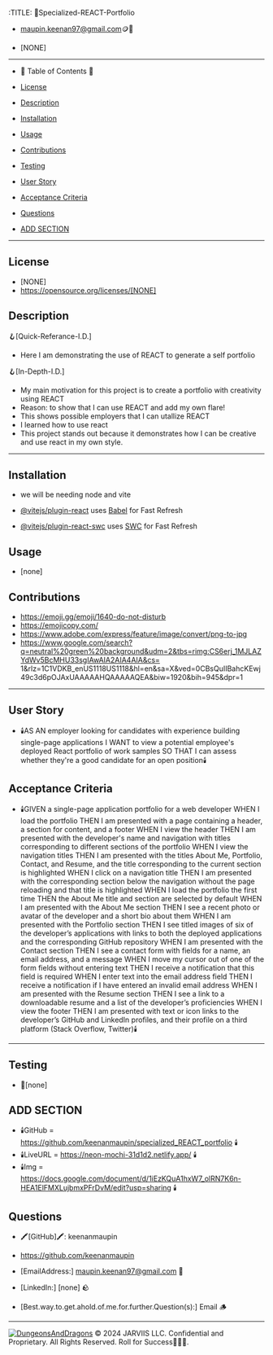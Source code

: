 
  :TITLE:
👑Specialized-REACT-Portfolio

- maupin.keenan97@gmail.com🪙💸

- [NONE]
-----------------------------------------------------------

- 🧭 Table of Contents 🧭 

- [License](#license)

- [Description](#description)

- [Installation](#installation)

- [Usage](#usage)

- [Contributions](#contributions)

- [Testing](#testing)

- [User Story](#user-story)

- [Acceptance Criteria](#acceptance-criteria)

- [Questions](#questions)

- [ADD SECTION ](#add-section)

-------------------------------------------------------
## License
- [NONE]
- https://opensource.org/licenses/[NONE]

## Description

🪝[Quick-Referance-I.D.] 
- Here I am demonstrating the use of REACT to generate a self portfolio

🪝[In-Depth-I.D.] 
- My main motivation for this project is to create a portfolio with creativity using REACT
- Reason: to show that I can use REACT and add my own flare!
- This shows possible employers that I can utallize REACT
- I learned how to use react
- This project stands out because it demonstrates how I can be creative and use react in my own style.

-------------------------------------------------------
## Installation 
- we will be needing node and vite

- [@vitejs/plugin-react](https://github.com/vitejs/vite-plugin-react/blob/main/packages/plugin-react/README.md) uses [Babel](https://babeljs.io/) for Fast Refresh

- [@vitejs/plugin-react-swc](https://github.com/vitejs/vite-plugin-react-swc) uses [SWC](https://swc.rs/) for Fast Refresh

## Usage
- [none]
## Contributions
- https://emoji.gg/emoji/1640-do-not-disturb
- https://emojicopy.com/
- https://www.adobe.com/express/feature/image/convert/png-to-jpg
- https://www.google.com/search?q=neutral%20green%20background&udm=2&tbs=rimg:CS6erj_1MJLAZYdWv5BcMHU33sgIAwAIA2AIA4AIA&cs=
  1&rlz=1C1VDKB_enUS1118US1118&hl=en&sa=X&ved=0CBsQuIIBahcKEwj49c3d6pOJAxUAAAAAHQAAAAAQEA&biw=1920&bih=945&dpr=1

-------------------------------------------------------
## User Story
- 🕯️AS AN employer looking for candidates with experience building single-page applications
I WANT to view a potential employee's deployed React portfolio of work samples
SO THAT I can assess whether they're a good candidate for an open position🕯️

## Acceptance Criteria
- 🕯️GIVEN a single-page application portfolio for a web developer
WHEN I load the portfolio
THEN I am presented with a page containing a header, a section for content, and a footer
WHEN I view the header
THEN I am presented with the developer's name and navigation with titles corresponding to different sections of the portfolio
WHEN I view the navigation titles
THEN I am presented with the titles About Me, Portfolio, Contact, and Resume, and the title corresponding to the current section is highlighted
WHEN I click on a navigation title
THEN I am presented with the corresponding section below the navigation without the page reloading and that title is highlighted
WHEN I load the portfolio the first time
THEN the About Me title and section are selected by default
WHEN I am presented with the About Me section
THEN I see a recent photo or avatar of the developer and a short bio about them
WHEN I am presented with the Portfolio section
THEN I see titled images of six of the developer’s applications with links to both the deployed applications and the corresponding GitHub repository
WHEN I am presented with the Contact section
THEN I see a contact form with fields for a name, an email address, and a message
WHEN I move my cursor out of one of the form fields without entering text
THEN I receive a notification that this field is required
WHEN I enter text into the email address field
THEN I receive a notification if I have entered an invalid email address
WHEN I am presented with the Resume section
THEN I see a link to a downloadable resume and a list of the developer’s proficiencies
WHEN I view the footer
THEN I am presented with text or icon links to the developer’s GitHub and LinkedIn profiles, and their profile on a third platform (Stack Overflow, Twitter)🕯️
-------------------------------------------------------

## Testing
- 🧪[none]

## ADD SECTION 
- 🕯️GitHub = https://github.com/keenanmaupin/specialized_REACT_portfolio 🕯️
- 🕯️LiveURL = https://neon-mochi-31d1d2.netlify.app/ 🕯️
- 🕯️Img = https://docs.google.com/document/d/1iEzKQuA1hxW7_olRN7K6n-HEA1ElFMXLujbmxPFrDvM/edit?usp=sharing 🕯️

## Questions
- 🖍️[GitHub]🖍️: keenanmaupin
- https://github.com/keenanmaupin
- [EmailAddress:] maupin.keenan97@gmail.com 🍄
- [LinkedIn:] [none] 🪨

- [Best.way.to.get.ahold.of.me.for.further.Question(s):] Email 🪵

---

[![DungeonsAndDragons](https://cdn3.emoji.gg/emojis/2932-dungeonsanddragons.gif)](https://emoji.gg/emoji/2932-dungeonsanddragons)
© 2024 JARVIIS LLC. Confidential and Proprietary. All Rights Reserved. Roll for Success🧙🏾‍♂️.